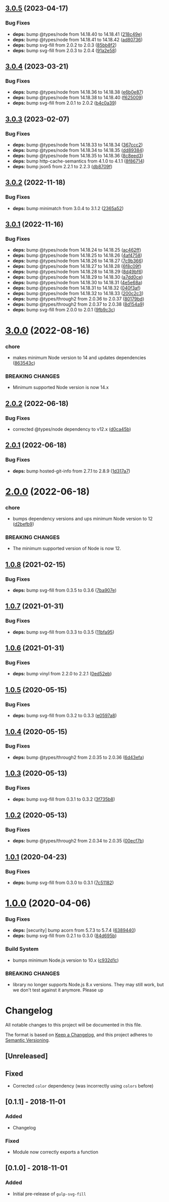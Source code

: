 ## [3.0.5](https://github.com/c1rrus/gulp-svg-fill/compare/v3.0.4...v3.0.5) (2023-04-17)


### Bug Fixes

* **deps:** bump @types/node from 14.18.40 to 14.18.41 ([218c49e](https://github.com/c1rrus/gulp-svg-fill/commit/218c49eddda37d0e8ca7c2974a4ef362262fe460))
* **deps:** bump @types/node from 14.18.41 to 14.18.42 ([ad80736](https://github.com/c1rrus/gulp-svg-fill/commit/ad8073667960461108ce9324220fcbf085b7d870))
* **deps:** bump svg-fill from 2.0.2 to 2.0.3 ([85bb8f2](https://github.com/c1rrus/gulp-svg-fill/commit/85bb8f27a5cdaf5635d661825572996bd312c8f8))
* **deps:** bump svg-fill from 2.0.3 to 2.0.4 ([91a2e58](https://github.com/c1rrus/gulp-svg-fill/commit/91a2e58c21f90cf3f10b86e2bc0a03f8ec87441e))

## [3.0.4](https://github.com/c1rrus/gulp-svg-fill/compare/v3.0.3...v3.0.4) (2023-03-21)


### Bug Fixes

* **deps:** bump @types/node from 14.18.36 to 14.18.38 ([e6b0e87](https://github.com/c1rrus/gulp-svg-fill/commit/e6b0e87ada754c259b0e2d6559580ac6a19e90e4))
* **deps:** bump @types/node from 14.18.38 to 14.18.40 ([f625009](https://github.com/c1rrus/gulp-svg-fill/commit/f62500918ee01d7ff06af6004eaa256334285aa3))
* **deps:** bump svg-fill from 2.0.1 to 2.0.2 ([b4c0a39](https://github.com/c1rrus/gulp-svg-fill/commit/b4c0a39ae23cad88e3f1d204eec56919b54c0cd8))

## [3.0.3](https://github.com/c1rrus/gulp-svg-fill/compare/v3.0.2...v3.0.3) (2023-02-07)


### Bug Fixes

* **deps:** bump @types/node from 14.18.33 to 14.18.34 ([367ccc2](https://github.com/c1rrus/gulp-svg-fill/commit/367ccc2feed19930b54fc8838ca3d342c45e3bd1))
* **deps:** bump @types/node from 14.18.34 to 14.18.35 ([dd89384](https://github.com/c1rrus/gulp-svg-fill/commit/dd893842dc2ca9d1705a1f362ac8a4db494020eb))
* **deps:** bump @types/node from 14.18.35 to 14.18.36 ([8c8eed3](https://github.com/c1rrus/gulp-svg-fill/commit/8c8eed3a9d09833823c68216e4827830ad0b262f))
* **deps:** bump http-cache-semantics from 4.1.0 to 4.1.1 ([8f86714](https://github.com/c1rrus/gulp-svg-fill/commit/8f86714e94daa3199ac8aa4c54ccc8e32c759690))
* **deps:** bump json5 from 2.2.1 to 2.2.3 ([db8709f](https://github.com/c1rrus/gulp-svg-fill/commit/db8709f3f7527e2706c657af47fe5404edf2d32b))

## [3.0.2](https://github.com/c1rrus/gulp-svg-fill/compare/v3.0.1...v3.0.2) (2022-11-18)


### Bug Fixes

* **deps:** bump minimatch from 3.0.4 to 3.1.2 ([2365a52](https://github.com/c1rrus/gulp-svg-fill/commit/2365a52aec138da9305aa1946eb2c11f14dde026))

## [3.0.1](https://github.com/c1rrus/gulp-svg-fill/compare/v3.0.0...v3.0.1) (2022-11-16)


### Bug Fixes

* **deps:** bump @types/node from 14.18.24 to 14.18.25 ([ac462ff](https://github.com/c1rrus/gulp-svg-fill/commit/ac462ffa02380d142a34d039594fb1eab58e7804))
* **deps:** bump @types/node from 14.18.25 to 14.18.26 ([4af4758](https://github.com/c1rrus/gulp-svg-fill/commit/4af4758b0300f345e74b107ba0db7bdbf5c3f8a2))
* **deps:** bump @types/node from 14.18.26 to 14.18.27 ([7c9b366](https://github.com/c1rrus/gulp-svg-fill/commit/7c9b366bf203fc079f2307cb9325e419e0cca648))
* **deps:** bump @types/node from 14.18.27 to 14.18.28 ([6f8c09f](https://github.com/c1rrus/gulp-svg-fill/commit/6f8c09f60d2fb8f237e18fc24e14fc4e50632316))
* **deps:** bump @types/node from 14.18.28 to 14.18.29 ([8d49bf6](https://github.com/c1rrus/gulp-svg-fill/commit/8d49bf6e749451783944b3fbba4cea003fc6e123))
* **deps:** bump @types/node from 14.18.29 to 14.18.30 ([a7dd0ce](https://github.com/c1rrus/gulp-svg-fill/commit/a7dd0ceee4a9ac33acf06acc918f0843d6de5158))
* **deps:** bump @types/node from 14.18.30 to 14.18.31 ([4e5e68a](https://github.com/c1rrus/gulp-svg-fill/commit/4e5e68abc1d28b12f63074353438ab0a0e95d5cb))
* **deps:** bump @types/node from 14.18.31 to 14.18.32 ([040f3af](https://github.com/c1rrus/gulp-svg-fill/commit/040f3af80316550fff917d907114199d57fc47f5))
* **deps:** bump @types/node from 14.18.32 to 14.18.33 ([200c2c3](https://github.com/c1rrus/gulp-svg-fill/commit/200c2c3b7f484fca57c22fe3badb9a7d518bad80))
* **deps:** bump @types/through2 from 2.0.36 to 2.0.37 ([80179bd](https://github.com/c1rrus/gulp-svg-fill/commit/80179bdb7834c8ec7b8f449bb5e76c63a00b46e0))
* **deps:** bump @types/through2 from 2.0.37 to 2.0.38 ([8d154a9](https://github.com/c1rrus/gulp-svg-fill/commit/8d154a96a70764a1b6ff7fe130263ad5a17b2a47))
* **deps:** bump svg-fill from 2.0.0 to 2.0.1 ([9fb9c3c](https://github.com/c1rrus/gulp-svg-fill/commit/9fb9c3ccb8753841d3b8735de58276f3a23276a3))

# [3.0.0](https://github.com/c1rrus/gulp-svg-fill/compare/v2.0.2...v3.0.0) (2022-08-16)


### chore

* makes minimum Node version to 14 and updates dependencies ([863543c](https://github.com/c1rrus/gulp-svg-fill/commit/863543cdcb8b5484d55aceb7b0239c0288f82814))


### BREAKING CHANGES

* Minimum supported Node version is now 14.x

## [2.0.2](https://github.com/c1rrus/gulp-svg-fill/compare/v2.0.1...v2.0.2) (2022-06-18)


### Bug Fixes

* corrected @types/node dependency to v12.x ([d0ca45b](https://github.com/c1rrus/gulp-svg-fill/commit/d0ca45bfda57421d64a72060297fb00fde6b2556))

## [2.0.1](https://github.com/c1rrus/gulp-svg-fill/compare/v2.0.0...v2.0.1) (2022-06-18)


### Bug Fixes

* **deps:** bump hosted-git-info from 2.7.1 to 2.8.9 ([1d317a7](https://github.com/c1rrus/gulp-svg-fill/commit/1d317a78e91b96f88deee122d86915f9125c0ae4))

# [2.0.0](https://github.com/c1rrus/gulp-svg-fill/compare/v1.0.8...v2.0.0) (2022-06-18)


### chore

* bumps dependency versions and ups minimum Node version to 12 ([d2befb9](https://github.com/c1rrus/gulp-svg-fill/commit/d2befb99b094c74aae0d6c6ab18d882eea07711f))


### BREAKING CHANGES

* The minimum supported version of Node is now 12.

## [1.0.8](https://github.com/c1rrus/gulp-svg-fill/compare/v1.0.7...v1.0.8) (2021-02-15)


### Bug Fixes

* **deps:** bump svg-fill from 0.3.5 to 0.3.6 ([7ba907e](https://github.com/c1rrus/gulp-svg-fill/commit/7ba907ee0f95c989be99f27def9c1685e05ee4e7))

## [1.0.7](https://github.com/c1rrus/gulp-svg-fill/compare/v1.0.6...v1.0.7) (2021-01-31)


### Bug Fixes

* **deps:** bump svg-fill from 0.3.3 to 0.3.5 ([11bfa95](https://github.com/c1rrus/gulp-svg-fill/commit/11bfa95c8beb41cc5c277c3bc35a06fdb4a4e45e))

## [1.0.6](https://github.com/c1rrus/gulp-svg-fill/compare/v1.0.5...v1.0.6) (2021-01-31)


### Bug Fixes

* **deps:** bump vinyl from 2.2.0 to 2.2.1 ([0ed52eb](https://github.com/c1rrus/gulp-svg-fill/commit/0ed52ebb9615273d65f9ae83b9f7a1a95e1a7465))

## [1.0.5](https://github.com/c1rrus/gulp-svg-fill/compare/v1.0.4...v1.0.5) (2020-05-15)


### Bug Fixes

* **deps:** bump svg-fill from 0.3.2 to 0.3.3 ([e0597a8](https://github.com/c1rrus/gulp-svg-fill/commit/e0597a8c6d9b38e436592785285310d3d52e987d))

## [1.0.4](https://github.com/c1rrus/gulp-svg-fill/compare/v1.0.3...v1.0.4) (2020-05-15)


### Bug Fixes

* **deps:** bump @types/through2 from 2.0.35 to 2.0.36 ([6d43efa](https://github.com/c1rrus/gulp-svg-fill/commit/6d43efac751f26e2d9fb0392fe81c03982979217))

## [1.0.3](https://github.com/c1rrus/gulp-svg-fill/compare/v1.0.2...v1.0.3) (2020-05-13)


### Bug Fixes

* **deps:** bump svg-fill from 0.3.1 to 0.3.2 ([3f735b8](https://github.com/c1rrus/gulp-svg-fill/commit/3f735b89aa58d885495fd15af59e9e2b0310ae4b))

## [1.0.2](https://github.com/c1rrus/gulp-svg-fill/compare/v1.0.1...v1.0.2) (2020-05-13)


### Bug Fixes

* **deps:** bump @types/through2 from 2.0.34 to 2.0.35 ([00ecf7b](https://github.com/c1rrus/gulp-svg-fill/commit/00ecf7be66996a36c2104bdfaa7194b3315716b3))

## [1.0.1](https://github.com/c1rrus/gulp-svg-fill/compare/v1.0.0...v1.0.1) (2020-04-23)


### Bug Fixes

* **deps:** bump svg-fill from 0.3.0 to 0.3.1 ([7c51182](https://github.com/c1rrus/gulp-svg-fill/commit/7c5118238080f378bb1b4e83f1dab662db1163e2))

# [1.0.0](https://github.com/c1rrus/gulp-svg-fill/compare/v0.2.0...v1.0.0) (2020-04-06)


### Bug Fixes

* **deps:** [security] bump acorn from 5.7.3 to 5.7.4 ([6389440](https://github.com/c1rrus/gulp-svg-fill/commit/638944028870f6707f1f7ff6b74494b0901ac6f9))
* **deps:** bump svg-fill from 0.2.1 to 0.3.0 ([84d695b](https://github.com/c1rrus/gulp-svg-fill/commit/84d695b6e5c76f676c614d084c699a4d658ff388))


### Build System

* bumps minimum Node.js version to 10.x ([c932d1c](https://github.com/c1rrus/gulp-svg-fill/commit/c932d1cc62a3aa9a09695cd51a9753375b70e14c))


### BREAKING CHANGES

* library no longer supports Node.js 8.x versions. They may still work, but we don't
test against it anymore. Please up

# Changelog
All notable changes to this project will be documented in this file.

The format is based on [Keep a Changelog](https://keepachangelog.com/en/1.0.0/),
and this project adheres to [Semantic Versioning](https://semver.org/spec/v2.0.0.html).

## [Unreleased]
## Fixed
- Corrected `color` dependency (was incorrectly using `colors` before)

## [0.1.1] - 2018-11-01
### Added
- Changelog

### Fixed
- Module now correctly exports a function

## [0.1.0] - 2018-11-01
### Added
- Initial pre-release of `gulp-svg-fill`
